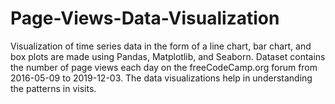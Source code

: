 # Page-Views-Data-Visualization
Visualization of time series data in the form of a line chart, bar chart, and box plots are made using Pandas, Matplotlib, and Seaborn. Dataset contains the number of page views each day on the freeCodeCamp.org forum from 2016-05-09 to 2019-12-03. The data visualizations help in understanding the patterns in visits.
